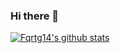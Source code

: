 ### Hi there 👋
[![Fqrtg14's github stats](https://github-readme-stats-nine-brown.vercel.app/api?username=fqrtg14&count_private=true)](https://github.com/anuraghazra/github-readme-stats)

<!--
[![Top Langs](https://github-readme-stats-nine-brown.vercel.app/api/top-langs/?username=fqrtg14&hide=html,tex)](https://github.com/anuraghazra/github-readme-stats)

**fqrtg14/fqrtg14** is a ✨ _special_ ✨ repository because its `README.md` (this file) appears on your GitHub profile.

Here are some ideas to get you started:

- 🔭 I’m currently working on ...
- 🌱 I’m currently learning ...
- 👯 I’m looking to collaborate on ...
- 🤔 I’m looking for help with ...
- 💬 Ask me about ...
- 📫 How to reach me: ...
- 😄 Pronouns: ...
- ⚡ Fun fact: ...
-->
